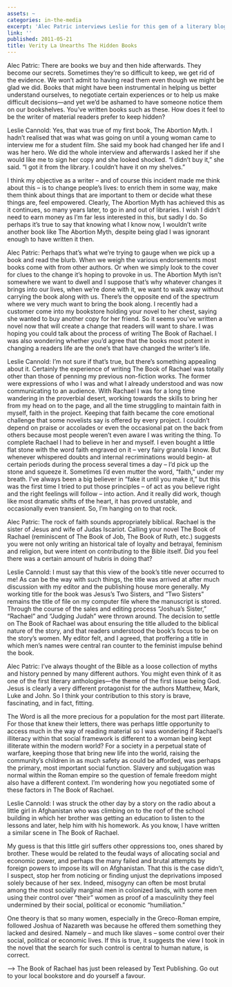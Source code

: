 ```yaml
---
assets: ~
categories: in-the-media
excerpt: 'Alec Patric interviews Leslie for this gem of a literary blog '
link: ''
published: 2011-05-21
title: Verity La Unearths The Hidden Books
---
```

Alec Patric: There are books we buy and then hide afterwards. They become our secrets. Sometimes they’re so difficult to keep, we get rid of the evidence. We won’t admit to having read them even though we might be glad we did. Books that might have been instrumental in helping us better understand ourselves, to negotiate certain experiences or to help us make difficult decisions—and yet we’d be ashamed to have someone notice them on our bookshelves. You’ve written books such as these. How does it feel to be the writer of material readers prefer to keep hidden?

Leslie Cannold: Yes, that was true of my first book, The Abortion Myth. I hadn’t realised that was what was going on until a young woman came to interview me for a student film. She said my book had changed her life and I was her hero. We did the whole interview and afterwards I asked her if she would like me to sign her copy and she looked shocked. “I didn’t buy it,” she said. “I got it from the library. I couldn’t have it on my shelves.”



I think my objective as a writer – and of course this incident made me think about this – is to change people’s lives: to enrich them in some way, make them think about things that are important to them or decide what these things are, feel empowered. Clearly, The Abortion Myth has achieved this as it continues, so many years later, to go in and out of libraries. I wish I didn’t need to earn money as I’m far less interested in this, but sadly I do. So perhaps it’s true to say that knowing what I know now, I wouldn’t write another book like The Abortion Myth, despite being glad I was ignorant enough to have written it then.

Alec Patric: Perhaps that’s what we’re trying to gauge when we pick up a book and read the blurb. When we weigh the various endorsements most books come with from other authors. Or when we simply look to the cover for clues to the change it’s hoping to provoke in us. The Abortion Myth isn’t somewhere we want to dwell and I suppose that’s why whatever changes it brings into our lives, when we’re done with it, we want to walk away without carrying the book along with us. There’s the opposite end of the spectrum where we very much want to bring the book along. I recently had a customer come into my bookstore holding your novel to her chest, saying she wanted to buy another copy for her friend. So it seems you’ve written a novel now that will create a change that readers will want to share. I was hoping you could talk about the process of writing The Book of Rachael. I was also wondering whether you’d agree that the books most potent in changing a readers life are the one’s that have changed the writer’s life.

Leslie Cannold: I’m not sure if that’s true, but there’s something appealing about it. Certainly the experience of writing The Book of Rachael was totally other than those of penning my previous non-fiction works. The former were expressions of who I was and what I already understood and was now communicating to an audience. With Rachael I was for a long time wandering in the proverbial desert, working towards the skills to bring her from my head on to the page, and all the time struggling to maintain faith in myself, faith in the project. Keeping that faith became the core emotional challenge that some novelists say is offered by every project. I couldn’t depend on praise or accolades or even the occasional pat on the back from others because most people weren’t even aware I was writing the thing. To complete Rachael I had to believe in her and myself. I even bought a little flat stone with the word faith engraved on it – very fairy granola I know. But whenever whispered doubts and internal recriminations would begin- at certain periods during the process several times a day – I’d pick up the stone and squeeze it. Sometimes I’d even mutter the word, “faith,” under my breath. I’ve always been a big believer in “fake it until you make it,” but this was the first time I tried to put those principles – of act as you believe right and the right feelings will follow – into action. And it really did work, though like most dramatic shifts of the heart, it has proved unstable, and occasionally even transient. So, I’m hanging on to that rock.

Alec Patric: The rock of faith sounds appropriately biblical. Rachael is the sister of Jesus and wife of Judas Iscariot. Calling your novel The Book of Rachael (reminiscent of The Book of Job, The Book of Ruth, etc.) suggests you were not only writing an historical tale of loyalty and betrayal, feminism and religion, but were intent on contributing to the Bible itself. Did you feel there was a certain amount of hubris in doing that?

Leslie Cannold: I must say that this view of the book’s title never occurred to me! As can be the way with such things, the title was arrived at after much discussion with my editor and the publishing house more generally. My working title for the book was Jesus’s Two Sisters, and “Two Sisters” remains the title of file on my computer file where the manuscript is stored. Through the course of the sales and editing process “Joshua’s Sister,” “Rachael” and “Judging Judah” were thrown around. The decision to settle on The Book of Rachael was about ensuring the title alluded to the biblical nature of the story, and that readers understood the book’s focus to be on the story’s women. My editor felt, and I agreed, that proffering a title in which men’s names were central ran counter to the feminist impulse behind the book.

Alec Patric: I’ve always thought of the Bible as a loose collection of myths and history penned by many different authors. You might even think of it as one of the first literary anthologies—the theme of the first issue being God. Jesus is clearly a very different protagonist for the authors Matthew, Mark, Luke and John. So I think your contribution to this story is brave, fascinating, and in fact, fitting.

The Word is all the more precious for a population for the most part illiterate. For those that knew their letters, there was perhaps little opportunity to access much in the way of reading material so I was wondering if Rachael’s illiteracy within that social framework is different to a woman being kept illiterate within the modern world? For a society in a perpetual state of warfare, keeping those that bring new life into the world, raising the community’s children in as much safety as could be afforded, was perhaps the primary, most important social function. Slavery and subjugation was normal within the Roman empire so the question of female freedom might also have a different context. I’m wondering how you negotiated some of these factors in The Book of Rachael.

Leslie Cannold: I was struck the other day by a story on the radio about a little girl in Afghanistan who was climbing on to the roof of the school building in which her brother was getting an education to listen to the lessons and later, help him with his homework. As you know, I have written a similar scene in The Book of Rachael.

My guess is that this little girl suffers other oppressions too, ones shared by brother. These would be related to the feudal ways of allocating social and economic power, and perhaps the many failed and brutal attempts by foreign powers to impose its will on Afghanistan. That this is the case didn’t, I suspect, stop her from noticing or finding unjust the deprivations imposed solely because of her sex. Indeed, misogyny can often be most brutal among the most socially marginal men in colonized lands, with some men using their control over “their” women as proof of a masculinity they feel undermined by their social, political or economic “humiliation.”

One theory is that so many women, especially in the Greco-Roman empire, followed Joshua of Nazareth was because he offered them something they lacked and desired. Namely – and much like slaves – some control over their social, political or economic lives. If this is true, it suggests the view I took in the novel that the search for such control is central to human nature, is correct.

–> The Book of Rachael has just been released by Text Publishing. Go out to your local bookstore and do yourself a favour.